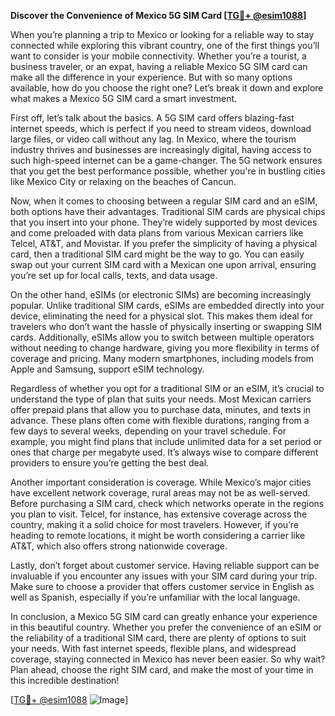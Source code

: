 **Discover the Convenience of Mexico 5G SIM Card [[TG💪+ @esim1088](https://t.me/s/esim1088)]**

When you’re planning a trip to Mexico or looking for a reliable way to stay connected while exploring this vibrant country, one of the first things you’ll want to consider is your mobile connectivity. Whether you’re a tourist, a business traveler, or an expat, having a reliable Mexico 5G SIM card can make all the difference in your experience. But with so many options available, how do you choose the right one? Let’s break it down and explore what makes a Mexico 5G SIM card a smart investment.

First off, let’s talk about the basics. A 5G SIM card offers blazing-fast internet speeds, which is perfect if you need to stream videos, download large files, or video call without any lag. In Mexico, where the tourism industry thrives and businesses are increasingly digital, having access to such high-speed internet can be a game-changer. The 5G network ensures that you get the best performance possible, whether you're in bustling cities like Mexico City or relaxing on the beaches of Cancun.

Now, when it comes to choosing between a regular SIM card and an eSIM, both options have their advantages. Traditional SIM cards are physical chips that you insert into your phone. They’re widely supported by most devices and come preloaded with data plans from various Mexican carriers like Telcel, AT&T, and Movistar. If you prefer the simplicity of having a physical card, then a traditional SIM card might be the way to go. You can easily swap out your current SIM card with a Mexican one upon arrival, ensuring you’re set up for local calls, texts, and data usage.

On the other hand, eSIMs (or electronic SIMs) are becoming increasingly popular. Unlike traditional SIM cards, eSIMs are embedded directly into your device, eliminating the need for a physical slot. This makes them ideal for travelers who don’t want the hassle of physically inserting or swapping SIM cards. Additionally, eSIMs allow you to switch between multiple operators without needing to change hardware, giving you more flexibility in terms of coverage and pricing. Many modern smartphones, including models from Apple and Samsung, support eSIM technology.

Regardless of whether you opt for a traditional SIM or an eSIM, it’s crucial to understand the type of plan that suits your needs. Most Mexican carriers offer prepaid plans that allow you to purchase data, minutes, and texts in advance. These plans often come with flexible durations, ranging from a few days to several weeks, depending on your travel schedule. For example, you might find plans that include unlimited data for a set period or ones that charge per megabyte used. It’s always wise to compare different providers to ensure you’re getting the best deal.

Another important consideration is coverage. While Mexico’s major cities have excellent network coverage, rural areas may not be as well-served. Before purchasing a SIM card, check which networks operate in the regions you plan to visit. Telcel, for instance, has extensive coverage across the country, making it a solid choice for most travelers. However, if you’re heading to remote locations, it might be worth considering a carrier like AT&T, which also offers strong nationwide coverage.

Lastly, don’t forget about customer service. Having reliable support can be invaluable if you encounter any issues with your SIM card during your trip. Make sure to choose a provider that offers customer service in English as well as Spanish, especially if you’re unfamiliar with the local language.

In conclusion, a Mexico 5G SIM card can greatly enhance your experience in this beautiful country. Whether you prefer the convenience of an eSIM or the reliability of a traditional SIM card, there are plenty of options to suit your needs. With fast internet speeds, flexible plans, and widespread coverage, staying connected in Mexico has never been easier. So why wait? Plan ahead, choose the right SIM card, and make the most of your time in this incredible destination! 

[[TG💪+ @esim1088](https://t.me/s/esim1088) ![Image](https://i.postimg.cc/Y0z9fWf4/image.png)]